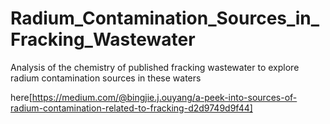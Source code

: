 # Radium_Contamination_Sources_in_Fracking_Wastewater
Analysis of the chemistry of published fracking wastewater to explore radium contamination sources in these waters








here[https://medium.com/@bingjie.j.ouyang/a-peek-into-sources-of-radium-contamination-related-to-fracking-d2d9749d9f44]
